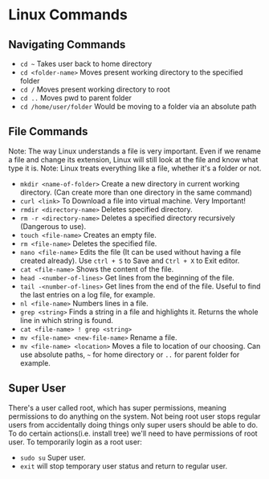 # Linux Commands

## Navigating Commands

* `cd ~` Takes user back to home directory
* `cd <folder-name>` Moves present working directory to the specified folder
* `cd /` Moves present working directory to root
* `cd ..` Moves pwd to parent folder
* `cd /home/user/folder` Would be moving to a folder via an absolute path 

## File Commands

Note: The way Linux understands a file is very important. Even if we rename a file and change its extension, Linux will still look at the file and know what type it is.
Note: Linux treats everything like a file, whether it's a folder or not.

* `mkdir <name-of-folder>` Create a new directory in current working directory. (Can create more than one directory in the same command)
* `curl <link>` To Download a file into virtual machine. Very Important!
* `rmdir <directory-name>` Deletes specified directory.
* `rm -r <directory-name>` Deletes a specified directory recursively (Dangerous to use).
* `touch <file-name>` Creates an empty file.
* `rm <file-name>` Deletes the specified file.
* `nano <file-name>` Edits the file (It can be used without having a file created already). Use `ctrl + S` to Save and `Ctrl + X` to Exit editor.
* `cat <file-name>` Shows the content of the file.
* `head -<number-of-lines>` Get lines from the beginning of the file.
* `tail -<number-of-lines>` Get lines from the end of the file. Useful to find the last entries on a log file, for example.
* `nl <file-name>` Numbers lines in a file.
* `grep <string>` Finds a string in a file and highlights it. Returns the whole line in which string is found.
* `cat <file-name> ! grep <string>`
* `mv <file-name> <new-file-name>` Rename a file.
* `mv <file-name> <location>` Moves a file to location of our choosing. Can use absolute paths, `~` for home directory or `..` for parent folder for example.

## Super User

There's a user called root, which has super permissions, meaning permissions to do anything on the system.
Not being root user stops regular users from accidentally doing things only super users should be able to do.
To do certain actions(i.e. install tree) we'll need to have permissions of root user. 
To temporarily login as a root user:
  * `sudo su` Super user.
  * `exit` will stop temporary user status and return to regular user.